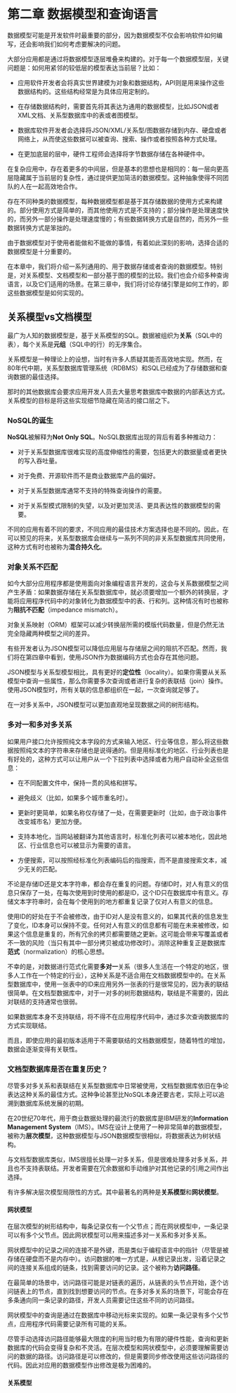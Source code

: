 # 第二章 数据模型和查询语言

数据模型可能是开发软件时最重要的部分，因为数据模型不仅会影响软件如何编写，还会影响我们如何考虑要解决的问题。

大部分应用都是通过将数据模型逐层堆叠来构建的。对于每一个数据模型层，关键问题是：如何用紧邻的较低层的模型表达当前层？比如：

- 应用软件开发者会将真实世界建模为对象和数据结构，API则是用来操作这些数据结构的。这些结构经常是为具体应用定制的。

- 在存储数据结构时，需要首先将其表达为通用的数据模型，比如JSON或者XML文档、关系型数据库中的表或者图模型。

- 数据库软件开发者会选择将JSON/XML/关系型/图数据存储到内存、硬盘或者网络上，从而使这些数据可以被查询、搜索、操作或者按照各种方式处理。

- 在更加底层的层中，硬件工程师会选择将字节数据存储在各种硬件中。

在复杂应用中，存在着更多的中间层，但是基本的思想也是相同的：每一层向更高层隐藏属于当前层的复杂性，通过提供更加简洁的数据模型。这种抽象使得不同团队的人在一起高效地合作。

存在不同种类的数据模型，每种数据模型都是基于其存储数据的使用方式来构建的。部分使用方式是简单的，而其他使用方式是不支持的；部分操作是处理速度快的，而另外一部分操作是处理速度慢的；有些数据转换方式是自然的，而另外一些数据转换方式是笨拙的。

由于数据模型对于使用者能做和不能做的事情，有着如此深刻的影响，选择合适的数据模型是十分重要的。

在本章中，我们将介绍一系列通用的、用于数据存储或者查询的数据模型。特别是，对关系模型、文档模型和一部分基于图的模型的比较。我们也会介绍多种查询语言，以及它们适用的场景。在第三章中，我们将讨论存储引擎是如何工作的，即这些数据模型是如何实现的。

## 关系模型vs文档模型

最广为人知的数据模型是，基于关系模型的SQL。数据被组织为**关系**（SQL中的表），每个关系是**元组**（SQL中的行）的无序集合。

关系模型是一种理论上的设想，当时有许多人质疑其能否高效地实现。然而，在80年代中期，关系型数据库管理系统（RDBMS）和SQL已经成为了存储数据和查询数据的最佳选择。

那时的其他数据库会要求应用开发人员去大量思考数据库中数据的内部表达方式。关系模型的目标是将这些实现细节隐藏在简洁的接口层之下。

### NoSQL的诞生

**NoSQL**被解释为**Not Only SQL**。NoSQL数据库出现的背后有着多种推动力：

- 对于关系型数据库很难实现的高度伸缩性的需要，包括更大的数据量或者更快的写入吞吐量。

- 对于免费、开源软件而不是商业数据库产品的偏好。

- 对于关系型数据库通常不支持的特殊查询操作的需要。

- 对于关系型模式限制的失望，以及对更加灵活、更具表达性的数据模型的需要。

不同的应用有着不同的要求，不同应用的最佳技术方案选择也是不同的。因此，在可以预见的将来，关系型数据库会继续与一系列不同的非关系型数据库共同使用，这种方式有时也被称为**混合持久化**。

### 对象关系不匹配

如今大部分应用程序都是使用面向对象编程语言开发的，这会与关系数据模型之间产生矛盾：如果数据存储在关系型数据库中，就必须要增加一个额外的转换层，才能将应用程序代码中的对象转化为数据模型中的表、行和列。这种情况有时也被称为**阻抗不匹配**（impedance mismatch）。

对象关系映射（ORM）框架可以减少转换层所需的模版代码数量，但是仍然无法完全隐藏两种模型之间的差异。

有些开发者认为JSON模型可以降低应用层与存储层之间的阻抗不匹配。然而，我们将在第四章中看到，使用JSON作为数据编码方式也会存在其他问题。

JSON模型与关系型模型相比，具有更好的**定位性**（locality）。如果你需要从关系模型中查询一些属性，那么你需要多次查询或者进行复杂的表联结（join）操作。使用JSON模型时，所有关联的信息都组织在一起，一次查询就足够了。

在一对多关系中，JSON模型可以更加直观地呈现数据之间的树形结构。

### 多对一和多对多关系

如果用户接口允许按照纯文本字段的方式来输入地区、行业等信息，那么将这些数据按照纯文本的字符串来存储也是说得通的。但是用标准化的地区、行业列表也是有好处的，这种方式可以让用户从一个下拉列表中选择或者为用户自动补全这些信息：

- 在不同配置文件中，保持一贯的风格和拼写。

- 避免歧义（比如，如果多个城市重名时）。

- 更新时更简单，如果名称仅存储了一处，在需要更新时（比如，由于政治事件改变城市名）更加方便。

- 支持本地化，当网站被翻译为其他语言时，标准化列表可以被本地化，因此地区、行业信息也可以被显示为需要的语言。

- 方便搜索，可以按照经标准化列表编码后的指搜索，而不是直接搜索文本，减少无关的匹配。

不论是存储ID还是文本字符串，都会存在重复的问题。存储ID时，对人有意义的信息只保存了一处，在每次使用到时使用的都是ID，这个ID只在数据库中有意义。存储文本字符串时，会在每个使用到的地方都重复记录了仅对人有意义的信息。

使用ID的好处在于不会被修改，由于ID对人是没有意义的，如果其代表的信息发生了变化，ID本身可以保持不变。任何对人有意义的信息都有可能在未来被修改，如果这个信息是重复的，所有冗余的拷贝都需要随之更新。这可能会带来写覆盖或者不一致的风险（当只有其中一部分拷贝被成功修改时）。消除这种重复正是数据库**范式**（normalization）的核心思想。

不幸的是，对数据进行范式化需要**多对一**关系（很多人生活在一个特定的地区，很多人工作在一个特定的行业），这种关系是不适合用在文档数据模型中的。在关系型数据库中，使用一张表中的ID来应用另外一张表的行是很常见的，因为表的联结很简单。在文档型数据库中，对于一对多的树形数据结构，联结是不需要的，因此对联结的支持通常也很弱。

如果数据库本身不支持联结，将不得不在应用程序代码中，通过多次查询数据库的方式实现联结。

而且，即使应用的最初版本适用于不需要联结的文档数据模型，随着特性的增加，数据会逐渐变得有关联性。

### 文档型数据库是否在重复历史？

尽管多对多关系和表联结在关系型数据库中日常被使用，文档型数据库依旧在争论表达这种关系的最佳方式。这种争论甚至比NoSQL本身还要古老，实际上可以追溯到数据库系统发展的初期。

在20世纪70年代，用于商业数据处理的最流行的数据库是IBM研发的**Information Management System**（IMS）。IMS在设计上使用了一种非常简单的数据模型，被称为**层次模型**，这种数据模型与JSON数据模型很相似，将数据表达为树状结构。

与文档型数据库类似，IMS很擅长处理一对多关系，但是很难处理多对多关系，并且也不支持表联结。开发者需要在冗余数据和手动维护对其他记录的引用之间作出选择。

有许多解决层次模型局限性的方式。其中最著名的两种是**关系模型**和**网状模型**。

#### 网状模型

在层次模型的树形结构中，每条记录仅有一个父节点；而在网状模型中，一条记录可以有多个父节点。因此网状模型可以用来描述多对一关系和多对多关系。

网状模型中的记录之间的连接不是外键，而是类似于编程语言中的指针（尽管是被存储在硬盘而不是内存中）。访问数据的唯一方式是，从根记录出发，沿着记录之间的连接关系组成的链条，找到需要访问的记录。这个被称为**访问路径**。

在最简单的场景中，访问路径可能是对链表的遍历，从链表的头节点开始，逐个访问链表上的节点，直到找到想要访问的节点。在多对多关系的场景下，可能会存在多条通向同一条记录的路径，开发人员需要记住这些不同的访问路径。

网状模型中的查询是通过在数据库中移动光标来实现的。如果一条记录有多个父节点，应用程序代码需要记录所有可能的关系。

尽管手动选择访问路径能够最大限度的利用当时极为有限的硬件性能，查询和更新数据库的代码会变得复杂和不灵活。在层次模型和网状模型中，必须要理解需要访问的数据的路径。访问路径是可以修改的，但是需要同步修改使用这些访问路径的代码。因此对应用的数据模型作出修改是极为困难的。

#### 关系模型

